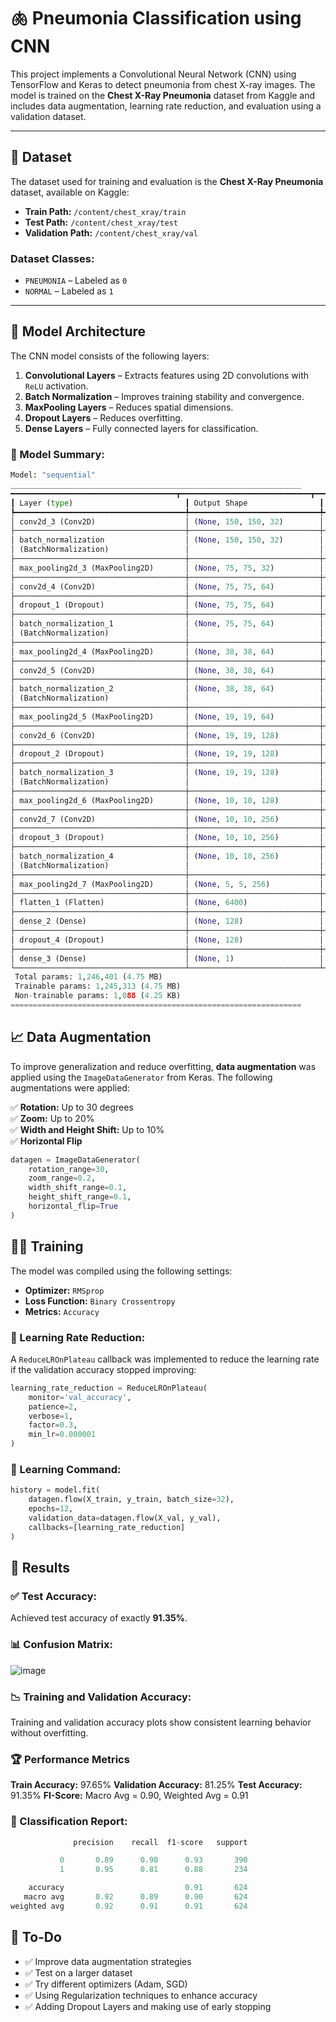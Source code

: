 # 🫁 Pneumonia Classification using CNN

This project implements a Convolutional Neural Network (CNN) using TensorFlow and Keras to detect pneumonia from chest X-ray images. The model is trained on the **Chest X-Ray Pneumonia** dataset from Kaggle and includes data augmentation, learning rate reduction, and evaluation using a validation dataset.

---

## 📂 Dataset
The dataset used for training and evaluation is the **Chest X-Ray Pneumonia** dataset, available on Kaggle:

- **Train Path:** `/content/chest_xray/train`
- **Test Path:** `/content/chest_xray/test`
- **Validation Path:** `/content/chest_xray/val`

### Dataset Classes:
- `PNEUMONIA` – Labeled as `0`
- `NORMAL` – Labeled as `1`

---

## 🚀 Model Architecture
The CNN model consists of the following layers:
1. **Convolutional Layers** – Extracts features using 2D convolutions with `ReLU` activation.
2. **Batch Normalization** – Improves training stability and convergence.
3. **MaxPooling Layers** – Reduces spatial dimensions.
4. **Dropout Layers** – Reduces overfitting.
5. **Dense Layers** – Fully connected layers for classification.

### 🔹 Model Summary:
```python
Model: "sequential"
_________________________________________________________________
━━━━━━━━━━━━━━━━━━━━━━━━━━━━━━━━━━━━━┳━━━━━━━━━━━━━━━━━━━━━━━━━━━━━┳━━━━━━━━━━━━━━━━━┓
┃ Layer (type)                         ┃ Output Shape                ┃         Param # ┃
┡━━━━━━━━━━━━━━━━━━━━━━━━━━━━━━━━━━━━━━╇━━━━━━━━━━━━━━━━━━━━━━━━━━━━━╇━━━━━━━━━━━━━━━━━┩
│ conv2d_3 (Conv2D)                    │ (None, 150, 150, 32)        │             320 │
├──────────────────────────────────────┼─────────────────────────────┼─────────────────┤
│ batch_normalization                  │ (None, 150, 150, 32)        │             128 │
│ (BatchNormalization)                 │                             │                 │
├──────────────────────────────────────┼─────────────────────────────┼─────────────────┤
│ max_pooling2d_3 (MaxPooling2D)       │ (None, 75, 75, 32)          │               0 │
├──────────────────────────────────────┼─────────────────────────────┼─────────────────┤
│ conv2d_4 (Conv2D)                    │ (None, 75, 75, 64)          │          18,496 │
├──────────────────────────────────────┼─────────────────────────────┼─────────────────┤
│ dropout_1 (Dropout)                  │ (None, 75, 75, 64)          │               0 │
├──────────────────────────────────────┼─────────────────────────────┼─────────────────┤
│ batch_normalization_1                │ (None, 75, 75, 64)          │             256 │
│ (BatchNormalization)                 │                             │                 │
├──────────────────────────────────────┼─────────────────────────────┼─────────────────┤
│ max_pooling2d_4 (MaxPooling2D)       │ (None, 38, 38, 64)          │               0 │
├──────────────────────────────────────┼─────────────────────────────┼─────────────────┤
│ conv2d_5 (Conv2D)                    │ (None, 38, 38, 64)          │          36,928 │
├──────────────────────────────────────┼─────────────────────────────┼─────────────────┤
│ batch_normalization_2                │ (None, 38, 38, 64)          │             256 │
│ (BatchNormalization)                 │                             │                 │
├──────────────────────────────────────┼─────────────────────────────┼─────────────────┤
│ max_pooling2d_5 (MaxPooling2D)       │ (None, 19, 19, 64)          │               0 │
├──────────────────────────────────────┼─────────────────────────────┼─────────────────┤
│ conv2d_6 (Conv2D)                    │ (None, 19, 19, 128)         │          73,856 │
├──────────────────────────────────────┼─────────────────────────────┼─────────────────┤
│ dropout_2 (Dropout)                  │ (None, 19, 19, 128)         │               0 │
├──────────────────────────────────────┼─────────────────────────────┼─────────────────┤
│ batch_normalization_3                │ (None, 19, 19, 128)         │             512 │
│ (BatchNormalization)                 │                             │                 │
├──────────────────────────────────────┼─────────────────────────────┼─────────────────┤
│ max_pooling2d_6 (MaxPooling2D)       │ (None, 10, 10, 128)         │               0 │
├──────────────────────────────────────┼─────────────────────────────┼─────────────────┤
│ conv2d_7 (Conv2D)                    │ (None, 10, 10, 256)         │         295,168 │
├──────────────────────────────────────┼─────────────────────────────┼─────────────────┤
│ dropout_3 (Dropout)                  │ (None, 10, 10, 256)         │               0 │
├──────────────────────────────────────┼─────────────────────────────┼─────────────────┤
│ batch_normalization_4                │ (None, 10, 10, 256)         │           1,024 │
│ (BatchNormalization)                 │                             │                 │
├──────────────────────────────────────┼─────────────────────────────┼─────────────────┤
│ max_pooling2d_7 (MaxPooling2D)       │ (None, 5, 5, 256)           │               0 │
├──────────────────────────────────────┼─────────────────────────────┼─────────────────┤
│ flatten_1 (Flatten)                  │ (None, 6400)                │               0 │
├──────────────────────────────────────┼─────────────────────────────┼─────────────────┤
│ dense_2 (Dense)                      │ (None, 128)                 │         819,328 │
├──────────────────────────────────────┼─────────────────────────────┼─────────────────┤
│ dropout_4 (Dropout)                  │ (None, 128)                 │               0 │
├──────────────────────────────────────┼─────────────────────────────┼─────────────────┤
│ dense_3 (Dense)                      │ (None, 1)                   │             129 │
└──────────────────────────────────────┴─────────────────────────────┴─────────────────┘
 Total params: 1,246,401 (4.75 MB)
 Trainable params: 1,245,313 (4.75 MB)
 Non-trainable params: 1,088 (4.25 KB)   
=================================================================
```
## 📈 Data Augmentation
To improve generalization and reduce overfitting, **data augmentation** was applied using the `ImageDataGenerator` from Keras. The following augmentations were applied:

✅ **Rotation:** Up to 30 degrees  
✅ **Zoom:** Up to 20%  
✅ **Width and Height Shift:** Up to 10%  
✅ **Horizontal Flip**  

```python
datagen = ImageDataGenerator(
    rotation_range=30,
    zoom_range=0.2,
    width_shift_range=0.1,
    height_shift_range=0.1,
    horizontal_flip=True
)
```
## 🏋️‍♂️ Training
The model was compiled using the following settings:

- **Optimizer:** `RMSprop`  
- **Loss Function:** `Binary Crossentropy`  
- **Metrics:** `Accuracy`  

### 🔹 Learning Rate Reduction:
A `ReduceLROnPlateau` callback was implemented to reduce the learning rate if the validation accuracy stopped improving:

```python
learning_rate_reduction = ReduceLROnPlateau(
    monitor='val_accuracy', 
    patience=2, 
    verbose=1, 
    factor=0.3, 
    min_lr=0.000001
)
```

### 🔹 Learning Command:
```python
history = model.fit(
    datagen.flow(X_train, y_train, batch_size=32),
    epochs=12,
    validation_data=datagen.flow(X_val, y_val),
    callbacks=[learning_rate_reduction]
)
```
## 🎯 Results
### ✅ Test Accuracy:
Achieved test accuracy of exactly **91.35%**.

### 📊 Confusion Matrix:
![image](https://github.com/user-attachments/assets/2d4a99a6-76d3-47b9-8a48-bf71c44b9c49)

### 📉 Training and Validation Accuracy:
Training and validation accuracy plots show consistent learning behavior without overfitting.

### 🏆 Performance Metrics
**Train Accuracy:** 97.65%
**Validation Accuracy:** 81.25%
**Test Accuracy:** 91.35%
**FI-Score:** Macro Avg = 0.90, Weighted Avg = 0.91

### 📄 Classification Report:
```python
              precision    recall  f1-score   support

           0       0.89      0.98      0.93       390
           1       0.95      0.81      0.88       234

    accuracy                           0.91       624
   macro avg       0.92      0.89      0.90       624
weighted avg       0.92      0.91      0.91       624

```

## 📌 To-Do
- ✅ Improve data augmentation strategies
- ✅ Test on a larger dataset
- ✅ Try different optimizers (Adam, SGD)
- ✅ Using Regularization techniques to enhance accuracy
- ✅ Adding Dropout Layers and making use of early stopping
